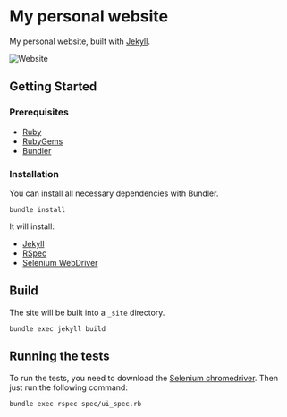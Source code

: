 # My personal website

My personal website, built with [Jekyll](https://jekyllrb.com/).

![Website](https://img.shields.io/website?up_message=online&url=https%3A%2F%2Fwww.valentin-perignon.fr)

## Getting Started
### Prerequisites

 - [Ruby](https://www.ruby-lang.org/en/)
 - [RubyGems](https://rubygems.org/)
 - [Bundler](https://bundler.io/)

### Installation

You can install all necessary dependencies with Bundler.
```
bundle install
```
It will install:
 - [Jekyll](https://jekyllrb.com/)
 - [RSpec](https://rspec.info/)
 - [Selenium WebDriver](https://www.selenium.dev/)

## Build

The site will be built into a `_site` directory.
```
bundle exec jekyll build
```

## Running the tests
To run the tests, you need to download the [Selenium chromedriver](https://www.selenium.dev/documentation/en/webdriver/driver_requirements/). Then just run the following command:
```
bundle exec rspec spec/ui_spec.rb
```
